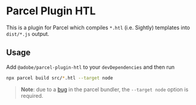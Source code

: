# Parcel Plugin HTL

This is a plugin for Parcel which compiles `*.htl` (i.e. Sightly) templates into `dist/*.js` output. 

## Usage

Add `@adobe/parcel-plugin-htl` to your `devDependencies` and then run

```bash
npx parcel build src/*.htl --target node
```

> **Note**: due to a [bug](https://github.com/parcel-bundler/parcel/issues/1632) in the parcel bundler, the `--target node` option is required.
